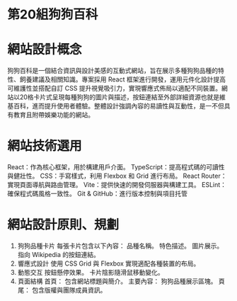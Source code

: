 # 第20組狗狗百科
# 網站設計概念
狗狗百科是一個結合資訊與設計美感的互動式網站，旨在展示多種狗狗品種的特性、飼養建議及相關知識。專案採用 React 框架進行開發，運用元件化設計提高可維護性並搭配自訂 CSS 提升視覺吸引力，實現響應式佈局以適配不同裝置。網站以20格卡片式呈現每種狗狗的圖片與描述，按鈕連結至外部詳細資源也就是維基百科，進而提升使用者體驗。整體設計強調內容的易讀性與互動性，是一不但具有教育且附帶娛樂功能的網站。
# 網站技術選用
React：作為核心框架，用於構建用戶介面。
TypeScript：提高程式碼的可讀性與健壯性。
CSS：手寫樣式，利用 Flexbox 和 Grid 進行布局。
React Router：實現頁面導航與路由管理。
Vite：提供快速的開發伺服器與構建工具。
ESLint：確保程式碼風格一致性。
Git & GitHub：進行版本控制與項目托管
# 網站設計原則、規劃
1. 狗狗品種卡片
每張卡片包含以下內容：
品種名稱。
特色描述。
圖片展示。
指向 Wikipedia 的按鈕連結。
2. 響應式設計
使用 CSS Grid 與 Flexbox 實現適配各種裝置的布局。
3. 動態交互
按鈕懸停效果。
卡片陰影隨滑鼠移動變化。
4. 頁面結構
首頁：
包含網站標題與簡介。
主要內容：
狗狗品種展示區塊。
頁尾：
包含版權與團隊成員資訊。

